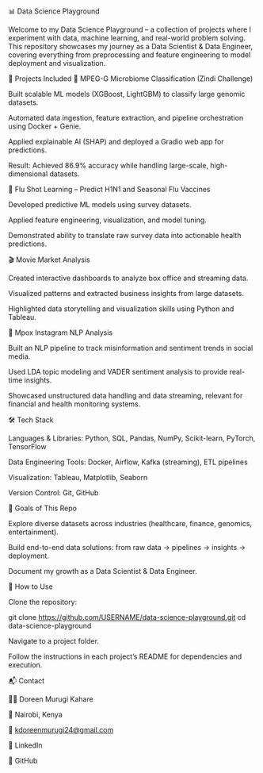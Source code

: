 📊 Data Science Playground

Welcome to my Data Science Playground – a collection of projects where I experiment with data, machine learning, and real-world problem solving.
This repository showcases my journey as a Data Scientist & Data Engineer, covering everything from preprocessing and feature engineering to model deployment and visualization.

🚀 Projects Included
🧬 MPEG-G Microbiome Classification (Zindi Challenge)

Built scalable ML models (XGBoost, LightGBM) to classify large genomic datasets.

Automated data ingestion, feature extraction, and pipeline orchestration using Docker + Genie.

Applied explainable AI (SHAP) and deployed a Gradio web app for predictions.

Result: Achieved 86.9% accuracy while handling large-scale, high-dimensional datasets.

🧾 Flu Shot Learning – Predict H1N1 and Seasonal Flu Vaccines

Developed predictive ML models using survey datasets.

Applied feature engineering, visualization, and model tuning.

Demonstrated ability to translate raw survey data into actionable health predictions.

🎬 Movie Market Analysis

Created interactive dashboards to analyze box office and streaming data.

Visualized patterns and extracted business insights from large datasets.

Highlighted data storytelling and visualization skills using Python and Tableau.

📱 Mpox Instagram NLP Analysis

Built an NLP pipeline to track misinformation and sentiment trends in social media.

Used LDA topic modeling and VADER sentiment analysis to provide real-time insights.

Showcased unstructured data handling and data streaming, relevant for financial and health monitoring systems.

🛠️ Tech Stack

Languages & Libraries: Python, SQL, Pandas, NumPy, Scikit-learn, PyTorch, TensorFlow

Data Engineering Tools: Docker, Airflow, Kafka (streaming), ETL pipelines

Visualization: Tableau, Matplotlib, Seaborn

Version Control: Git, GitHub

🎯 Goals of This Repo

Explore diverse datasets across industries (healthcare, finance, genomics, entertainment).

Build end-to-end data solutions: from raw data → pipelines → insights → deployment.

Document my growth as a Data Scientist & Data Engineer.

📌 How to Use

Clone the repository:

git clone https://github.com/USERNAME/data-science-playground.git
cd data-science-playground


Navigate to a project folder.

Follow the instructions in each project’s README for dependencies and execution.

📬 Contact

👩‍💻 Doreen Murugi Kahare

📍 Nairobi, Kenya

📧 kdoreenmurugi24@gmail.com

🔗 LinkedIn

🐙 GitHub
